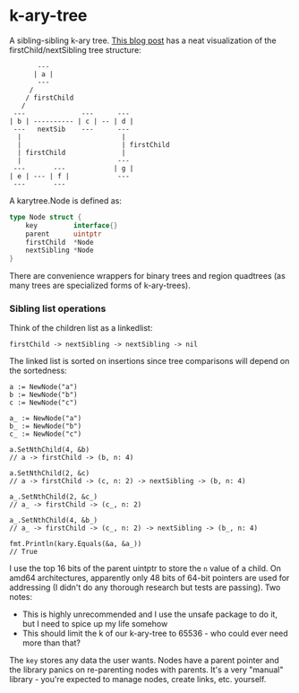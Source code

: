 # k-ary-tree

A sibling-sibling k-ary tree. [This blog post](https://blog.mozilla.org/nnethercote/2012/03/07/n-ary-trees-in-c/) has a neat visualization of the firstChild/nextSibling tree structure:

```
       ---
      | a |
       ---
     /
    / firstChild
   /
 ---              ---      ---
| b | ---------- | c | -- | d |
 ---   nextSib    ---      ---
  |                         |
  |                         | firstChild
  | firstChild              |
  |                        ---
 ---       ---            | g |
| e | --- | f |            ---
 ---       ---
```

A karytree.Node is defined as:

```go
type Node struct {
	key         interface{}
	parent      uintptr
	firstChild  *Node
	nextSibling *Node
}
```

There are convenience wrappers for binary trees and region quadtrees (as many trees are specialized forms of k-ary-trees).

### Sibling list operations

Think of the children list as a linkedlist:

```
firstChild -> nextSibling -> nextSibling -> nil
```

The linked list is sorted on insertions since tree comparisons will depend on the sortedness:

```
a := NewNode("a")
b := NewNode("b")
c := NewNode("c")

a_ := NewNode("a")
b_ := NewNode("b")
c_ := NewNode("c")

a.SetNthChild(4, &b)
// a -> firstChild -> (b, n: 4)

a.SetNthChild(2, &c)
// a -> firstChild -> (c, n: 2) -> nextSibling -> (b, n: 4)

a_.SetNthChild(2, &c_)
// a_ -> firstChild -> (c_, n: 2)

a_.SetNthChild(4, &b_)
// a_ -> firstChild -> (c_, n: 2) -> nextSibling -> (b_, n: 4)

fmt.Println(kary.Equals(&a, &a_))
// True
```

I use the top 16 bits of the parent uintptr to store the `n` value of a child. On amd64 architectures, apparently only 48 bits of 64-bit pointers are used for addressing (I didn't do any thorough research but tests are passing). Two notes:

* This is highly unrecommended and I use the unsafe package to do it, but I need to spice up my life somehow
* This should limit the k of our k-ary-tree to 65536 - who could ever need more than that?

The `key` stores any data the user wants. Nodes have a parent pointer and the library panics on re-parenting nodes with parents. It's a very "manual" library - you're expected to manage nodes, create links, etc. yourself.
